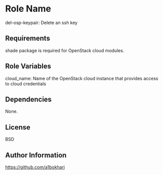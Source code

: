 Role Name
=========
del-osp-keypair: Delete an ssh key 

Requirements
------------
shade package is required for OpenStack cloud modules.

Role Variables
--------------
cloud_name: Name of the OpenStack cloud instance that provides access to cloud credentials

Dependencies
------------
None.

License
-------
BSD

Author Information
------------------
https://github.com/a1bokhari

